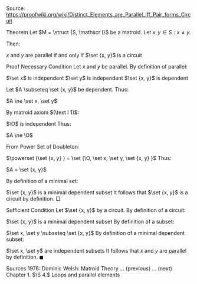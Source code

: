 # 

Source: https://proofwiki.org/wiki/Distinct_Elements_are_Parallel_iff_Pair_forms_Circuit



Theorem
Let $M = \struct {S, \mathscr I}$ be a matroid.
Let $x, y \in S : x \ne y$.

Then:

$x$ and $y$ are parallel if and only if $\set {x, y}$ is a circuit


Proof
Necessary Condition
Let $x$ and $y$ be parallel.
By definition of parallel:

$\set x$ is independent
$\set y$ is independent
$\set {x, y}$ is dependent

Let $A \subseteq \set {x, y}$ be dependent.
Thus:

$A \ne \set x, \set y$

By matroid axiom $(\text I 1)$:

$\O$ is independent
Thus:

$A \ne \O$

From Power Set of Doubleton:

$\powerset {\set {x, y} } = \set {\O, \set x, \set y, \set {x, y} }$
Thus:

$A = \set {x, y}$

By definition of a minimal set:

$\set {x, y}$ is a minimal dependent subset
It follows that $\set {x, y}$ is a circuit by definition.
$\Box$


Sufficient Condition
Let $\set {x, y}$ by a circuit.
By definition of a circuit:

$\set {x, y}$ is a minimal dependent subset
By definition of a subset:

$\set x, \set y \subseteq \set {x, y}$
By definition of a minimal dependent subset: 

$\set x, \set y$ are independent subsets
It follows that $x$ and $y$ are parallel by definition.
$\blacksquare$


Sources
1976: Dominic Welsh: Matroid Theory ... (previous) ... (next) Chapter $1.$ $\S 4.$ Loops and parallel elements




